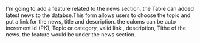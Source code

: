 
I'm going to add a feature related to the news section. the Table can added latest news to the databse.This form allows users to choose the topic and put a link for the news, title and description.
the culoms can be auto increment id (PK), Topic or category, valid link , description, Tithe of the news.
the feature would be under the news section.